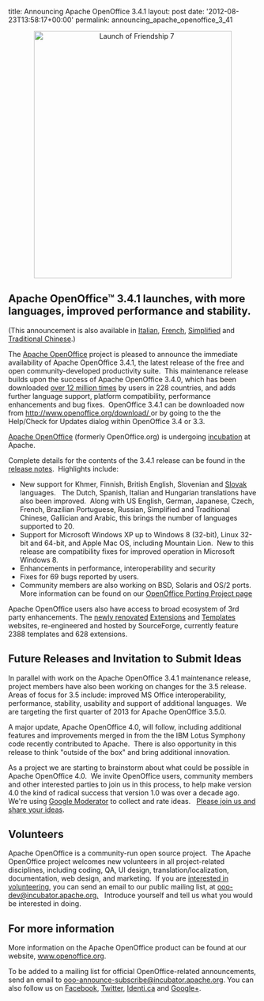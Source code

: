 title: Announcing Apache OpenOffice 3.4.1
layout: post
date: '2012-08-23T13:58:17+00:00'
permalink: announcing_apache_openoffice_3_41

<div align="center"><a title="Launch of Friendship 7 by NASA on The Commons, on Flickr" href="http://www.flickr.com/photos/nasacommons/4858565516/"><img width="400" height="500" alt="Launch of Friendship 7" src="http://farm5.staticflickr.com/4143/4858565516_182aeffec3.jpg" /></a></div> 
  <p> </p> 
  <h2>Apache OpenOffice™ 3.4.1 launches, with more languages, improved performance and stability. <br /></h2> 
  <p>(This announcement is also available in <a href="http://www.openoffice.org/it/stampa/comunicati/aoo341.html">Italian</a>, <a href="http://www.openoffice.org/fr/AOO_annonce_3_4_1.html">French</a>, <a href="http://www.openoffice.org/zh-cn/news/aoo341.html">Simplified</a> and <a href="http://www.openoffice.org/zh-tw/news/aoo341.html">Traditional Chinese</a>.)<br /></p> 
  <p>The <a href="http://www.openoffice.org/">Apache OpenOffice</a> project is pleased to announce the immediate availability of Apache OpenOffice 3.4.1, the latest release of the free and open community-developed productivity suite.&nbsp; This maintenance release builds upon the success of Apache OpenOffice 3.4.0, which has been downloaded <a href="http://www.openoffice.org/stats/">over 12 million times</a> by users in 228 countries, and adds further language support, platform compatibility, performance enhancements and bug fixes.&nbsp; OpenOffice 3.4.1 can be downloaded now from <a href="http://www.openoffice.org/download/">http://www.openoffice.org/download/ </a>or by going to the the Help/Check for Updates dialog within OpenOffice 3.4 or 3.3.<br /></p> 
  <p><a href="http://www.openoffice.org/">Apache OpenOffice</a> (formerly OpenOffice.org) is undergoing <a href="http://incubator.apache.org/">incubation</a> at Apache.<br /></p> 
  <p> Complete details for the contents of the 3.4.1 release can be found in the <a href="http://www.openoffice.org/development/releases/3.4.1.html">release notes</a>.&nbsp; Highlights include: <br /></p> 
  <ul> 
    <li>New support for Khmer, Finnish, British English, Slovenian and <a href="http://www.openoffice.org/sk/">Slovak</a> languages. &nbsp; The Dutch, Spanish, Italian and Hungarian translations have also been improved.&nbsp; Along with US English, German, Japanese, Czech, French, Brazilian Portuguese, Russian, Simplified and Traditional Chinese, Gallician and Arabic, this brings the number of languages supported to 20.</li> 
    <li>Support for Microsoft Windows XP up to Windows 8 (32-bit), Linux 32-bit and 64-bit, and Apple Mac OS, including Mountain Lion.&nbsp; New to this release are compatibility fixes for improved operation in Microsoft Windows 8.<br /></li> 
    <li>Enhancements in performance, interoperability and security<br /></li> 
    <li>Fixes for 69 bugs reported by users.</li> 
    <li>Community members are also working on BSD, Solaris and OS/2 ports.&nbsp; More information can be found on our <a href="http://www.openoffice.org/porting/">OpenOffice Porting Project page</a> </li> 
  </ul> 
  <p>Apache OpenOffice users also have access to broad ecosystem of 3rd party enhancements. The <a href="http://sourceforge.net/blog/apache-openoffice-extensions-and-templates-new-features-available/">newly renovated</a> <a href="http://extensions.openoffice.org/">Extensions</a> and <a href="http://templates.openoffice.org/">Templates</a> websites, re-engineered and hosted by SourceForge, 
currently feature 2388 templates and 628 extensions.<br /></p> 
  <ul></ul> 
  <h2>Future Releases and Invitation to Submit Ideas<br /></h2> 
  <p>In parallel with work on the Apache OpenOffice 3.4.1 maintenance release, project members have also been working on changes for the 3.5 release.&nbsp; Areas of focus for 3.5 include: improved MS Office interoperability, performance, stability, usability and support of additional languages.&nbsp; We are targeting the first quarter of 2013 for Apache OpenOffice 3.5.0.</p> 
  <p>A major update, Apache OpenOffice 4.0, will follow, including additional features and improvements merged in from the the IBM Lotus Symphony code recently contributed to Apache.&nbsp; There is also opportunity in this release to think &quot;outside of the box&quot; and bring additional innovation.<br /></p> 
  <p>As a project we are starting to brainstorm about what could be possible in Apache OpenOffice 4.0.&nbsp; We invite OpenOffice users, community members and other interested parties to join us in this process, to help make version 4.0 the kind of radical success that version 1.0 was over a decade ago.&nbsp; We're using <a href="http://www.google.com/moderator/">Google Moderator</a> to collect and rate ideas. &nbsp; <a href="https://www.google.com/moderator/#16/e=2011d5">Please join us and share your ideas</a>.<br /></p> 
  <h2>Volunteers <br /></h2> 
  <p>Apache OpenOffice is a community-run open source project.&nbsp; The Apache OpenOffice project welcomes new volunteers in all project-related disciplines, including coding, QA, UI design, translation/localization, documentation, web design, and marketing.&nbsp; If you are <a href="http://incubator.apache.org/openofficeorg/get-involved.html">interested in volunteering</a>, you can send an email to our public mailing list, at <a href="http://incubator.apache.org">ooo-dev@incubator.apache.org.</a>&nbsp;&nbsp; Introduce yourself and tell us what you would be interested in doing.&nbsp; <br /></p> 
  <h2>For more information <br /></h2> 
  <p>More information on the Apache OpenOffice product can be found at our website, <a href="http://www.openoffice.org">www.openoffice.org</a>. <br /></p> 
  <p>
To be added to a mailing list for official OpenOffice-related announcements, send an email to <a href="mailto:ooo-announce-subscribe@incubator.apache.org">ooo-announce-subscribe@incubator.apache.org</a>. You can also 
follow us on <a href="http://www.facebook.com/ApacheOO">Facebook</a>, <a href="https://twitter.com/#%21/apacheoo">Twitter</a>, <a href="http://identi.ca/apacheoo">Identi.ca</a> and <a href="https://plus.google.com/u/0/114598373874764163668/">Google+</a>.
</p>
